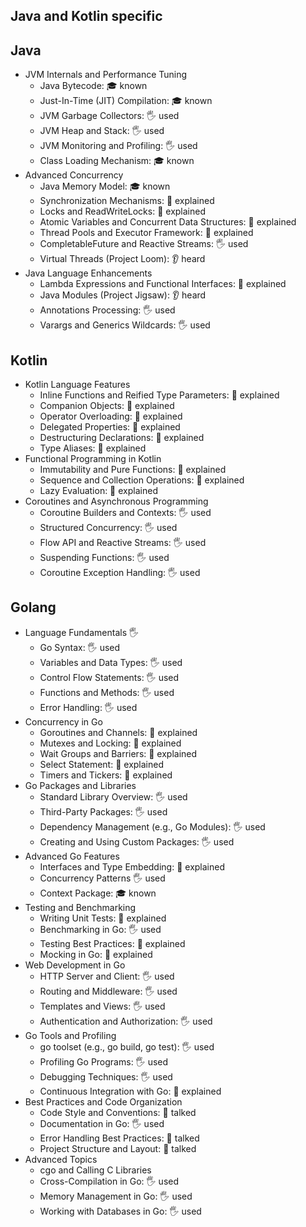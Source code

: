 ## Java and Kotlin specific

## Java
- JVM Internals and Performance Tuning
  - Java Bytecode: 🎓 known
  - Just-In-Time (JIT) Compilation: 🎓 known
  - JVM Garbage Collectors: 🖐️ used
  - JVM Heap and Stack: 🖐️ used
  - JVM Monitoring and Profiling: 🖐️ used
  - Class Loading Mechanism: 🎓 known
- Advanced Concurrency
  - Java Memory Model: 🎓 known
  - Synchronization Mechanisms: 🙋 explained
  - Locks and ReadWriteLocks: 🙋 explained
  - Atomic Variables and Concurrent Data Structures: 🙋 explained
  - Thread Pools and Executor Framework: 🙋 explained
  - CompletableFuture and Reactive Streams: 🖐️ used
  - Virtual Threads (Project Loom): 👂 heard
- Java Language Enhancements
  - Lambda Expressions and Functional Interfaces: 🙋 explained
  - Java Modules (Project Jigsaw): 👂 heard
  - Annotations Processing: 🖐️ used
  - Varargs and Generics Wildcards: 🖐️ used
## Kotlin
- Kotlin Language Features
  - Inline Functions and Reified Type Parameters: 🙋 explained
  - Companion Objects: 🙋 explained
  - Operator Overloading: 🙋 explained
  - Delegated Properties: 🙋 explained
  - Destructuring Declarations: 🙋 explained
  - Type Aliases: 🙋 explained
- Functional Programming in Kotlin
  - Immutability and Pure Functions: 🙋 explained
  - Sequence and Collection Operations: 🙋 explained
  - Lazy Evaluation: 🙋 explained
- Coroutines and Asynchronous Programming
  - Coroutine Builders and Contexts: 🖐️ used
  - Structured Concurrency: 🖐️ used
  - Flow API and Reactive Streams: 🖐️ used
  - Suspending Functions: 🖐️ used
  - Coroutine Exception Handling: 🖐️ used
## Golang
- Language Fundamentals 🖐️
  - Go Syntax: 🖐️ used
  - Variables and Data Types: 🖐️ used
  - Control Flow Statements: 🖐️ used
  - Functions and Methods: 🖐️ used
  - Error Handling: 🖐️ used
- Concurrency in Go
  - Goroutines and Channels: 🙋 explained
  - Mutexes and Locking: 🙋 explained
  - Wait Groups and Barriers: 🙋 explained
  - Select Statement: 🙋 explained
  - Timers and Tickers: 🙋 explained
- Go Packages and Libraries
  - Standard Library Overview: 🖐️ used
  - Third-Party Packages: 🖐️ used
  - Dependency Management (e.g., Go Modules): 🖐️ used
  - Creating and Using Custom Packages: 🖐️ used
- Advanced Go Features
  - Interfaces and Type Embedding: 🙋 explained
  - Concurrency Patterns 🖐️ used
  - Context Package: 🎓 known
- Testing and Benchmarking
  - Writing Unit Tests:  🙋 explained
  - Benchmarking in Go: 🖐️ used
  - Testing Best Practices:  🙋 explained
  - Mocking in Go:  🙋 explained
- Web Development in Go
  - HTTP Server and Client: 🖐️ used
  - Routing and Middleware: 🖐️ used
  - Templates and Views: 🖐️ used
  - Authentication and Authorization: 🖐️ used
- Go Tools and Profiling
  - go toolset (e.g., go build, go test): 🖐️ used
  - Profiling Go Programs: 🖐️ used
  - Debugging Techniques: 🖐️ used
  - Continuous Integration with Go:  🙋 explained
- Best Practices and Code Organization
  - Code Style and Conventions: 📢 talked
  - Documentation in Go: 🖐️ used
  - Error Handling Best Practices: 📢 talked
  - Project Structure and Layout: 📢 talked
- Advanced Topics
  - cgo and Calling C Libraries
  - Cross-Compilation in Go: 🖐️ used
  - Memory Management in Go: 🖐️ used
  - Working with Databases in Go: 🖐️ used
